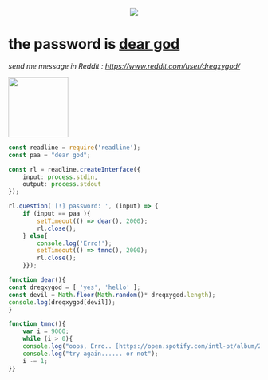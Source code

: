 <p align="center">
<img src="https://count.getloli.com/@dreqxygod?name=dreqxygod&theme=gelbooru-h&padding=7&offset=0&align=center&scale=1&pixelated=1&darkmode=auto"/>
</p>

# the password is [dear god](https://open.spotify.com/playlist/4hQ5n41rqCGCZx5DlkwN8x)
*send me message in Reddit : https://www.reddit.com/user/dreqxygod/*

<img src="https://media.tenor.com/oGdwFujCzNUAAAAM/blue-archive.gif" width="120"/>

  
````ts
const readline = require('readline');
const paa = "dear god";

const rl = readline.createInterface({
    input: process.stdin,
    output: process.stdout
});

rl.question('[!] password: ', (input) => {
    if (input == paa ){
        setTimeout(() => dear(), 2000);
        rl.close();
    } else{
        console.log('Erro!');
        setTimeout(() => tmnc(), 2000);
        rl.close();
    }});

function dear(){
const dreqxygod = [ 'yes', 'hello' ];
const devil = Math.floor(Math.random()* dreqxygod.length);
console.log(dreqxygod[devil]);
}

function tmnc(){
    var i = 9000;
    while (i > 0){
    console.log("oops, Erro.. [https://open.spotify.com/intl-pt/album/2cBWuIKssJ0PrIr7gspTSv]");
    console.log("try again...... or not");
    i -= 1;
}}
````
